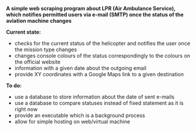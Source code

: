 **A simple web scraping program about LPR (Air Ambulance Service), which notifies permitted users via e-mail (SMTP) once the status of the aviation machine changes**

**Current state:**

* checks for the current status of the helicopter and notifies the user once the mission type changes
* changes console colours of the status correspondingly to the colours on the official website
* information with a given date about the outgoing email
* provide XY coordinates with a Google Maps link to a given destination

**To do:**

* use a database to store information about the date of sent e-mails
* use a database to compare statuses instead of fixed statement as it is right now
* provide an executable which is a background process
* allow for simple hosting on web/virtual machine

